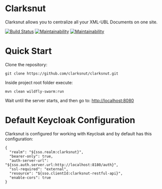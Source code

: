 # Clarksnut
Clarksnut allows you to centralize all your XML-UBL Documents on one site.


[![Build Status](https://travis-ci.org/clarksnut/clarksnut.svg?branch=master)](https://travis-ci.org/clarksnut/clarksnut)
[![Maintainability](https://api.codeclimate.com/v1/badges/0c2f62f45b5e0e803cfc/maintainability)](https://codeclimate.com/github/clarksnut/clarksnut/maintainability)
[![Maintainability](https://sonarcloud.io/api/badges/gate?key=clarksnut)](https://sonarcloud.io/dashboard/index/clarksnut)

# Quick Start
Clone the repository:
```
git clone https://github.com/clarksnut/clarksnut.git
```

Inside project root folder execute:
```
mvn clean wildfly-swarm:run
```

Wait until the server starts, and then go to: <http://localhost:8080>

# Default Keycloak Configuration
Clarksnut is configured for working with Keycloak and by default has this configuration:

```
{
  "realm": "${sso.realm:clarksnut}",
  "bearer-only": true,
  "auth-server-url": "${sso.auth.server.url:http://localhost:8180/auth}",
  "ssl-required": "external",
  "resource": "${sso.clientId:clarksnut-restful-api}",
  "enable-cors": true
}
```
